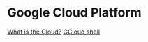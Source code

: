 # Google Cloud Platform

[What is the Cloud?](https://techdevguide.withgoogle.com/paths/cloud/what-is-the-cloud/)
[GCloud shell](https://codelabs.developers.google.com/codelabs/cloud-shell/)
